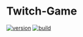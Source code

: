 # Twitch-Game
[![version](https://img.shields.io/badge/Unity-2020.1.0a8-orange)](https://unity3d.com/pt/get-unity/download)
[![build](https://img.shields.io/badge/build-passing-brightgreen)](https://github.com/GabrielBigardi/Twitch-Game/releases)
